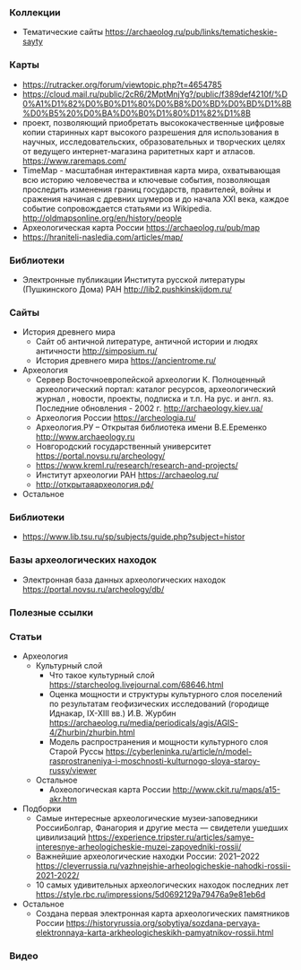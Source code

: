 ### Коллекции

- Тематические сайты https://archaeolog.ru/pub/links/tematicheskie-sayty

### Карты

- https://rutracker.org/forum/viewtopic.php?t=4654785
- https://cloud.mail.ru/public/2cR6/2MptMnjYg?/public/f389def4210f/%D0%A1%D1%82%D0%B0%D1%80%D0%B8%D0%BD%D0%BD%D1%8B%D0%B5%20%D0%BA%D0%B0%D1%80%D1%82%D1%8B
- проект, позволяющий приобретать высококачественные цифровые копии старинных карт высокого разрешения для использования в научных, исследовательских, образовательных и творческих целях от ведущего интернет-магазина раритетных карт и атласов. https://www.raremaps.com/
- TimeMap - масштабная интерактивная карта мира, охватывающая всю историю человечества и ключевые события, позволяющая проследить изменения границ государств, правителей, войны и сражения начиная с древних шумеров и до начала XXI века, каждое событие сопровождается статьями из Wikipedia. http://oldmapsonline.org/en/history/people
- Археологическая карта России https://archaeolog.ru/pub/map
- https://hraniteli-nasledia.com/articles/map/

### Библиотеки

- Электронные публикации Института русской литературы (Пушкинского Дома) РАН http://lib2.pushkinskijdom.ru/

### Сайты

- История древнего мира
    - Сайт об античной литературе, античной истории и людях античности http://simposium.ru/
    - История древнего мира https://ancientrome.ru/
- Археология
    - Сервер Восточноевропейской археологии К. Полноценный археологический портал: каталог ресурсов, археологический журнал , новости, проекты, подписка и т.п. На рус. и англ. яз. Последние обновления - 2002 г. http://archaeology.kiev.ua/
    - Археология России https://archeologia.ru/
    - Археология.РУ  –  Открытая библиотека имени В.Е.Еременко http://www.archaeology.ru
    - Новгородский государственный университет https://portal.novsu.ru/archeology/
    - https://www.kreml.ru/research/research-and-projects/
    - Институт археологии РАН https://archaeolog.ru/
    - http://открытаяархеология.рф/
- Остальное

### Библиотеки

- https://www.lib.tsu.ru/sp/subjects/guide.php?subject=histor

### Базы археологических находок

- Электронная база данных археологических находок https://portal.novsu.ru/archeology/db/

### Полезные ссылки

### Статьи

- Археология
    - Культурный слой
        - Что такое культурный слой https://starcheolog.livejournal.com/68646.html
        - Оценка мощности и структуры культурного слоя поселений по результатам геофизических исследований (городище Иднакар, IX-XIII вв.) И.В. Журбин https://archaeolog.ru/media/periodicals/agis/AGIS-4/Zhurbin/zhurbin.html
        - Модель распространения и мощности культурного слоя Старой Руссы https://cyberleninka.ru/article/n/model-rasprostraneniya-i-moschnosti-kulturnogo-sloya-staroy-russy/viewer
    - Остальное
        - Аохеологическая карта России http://www.ckit.ru/maps/a15-akr.htm
- Подборки
    - Самые интересные археологические музеи‑заповедники РоссииБолгар, Фанагория и другие места — свидетели ушедших цивилизаций https://experience.tripster.ru/articles/samye-interesnye-arheologicheskie-muzei-zapovedniki-rossii/
    - Важнейшие археологические находки России: 2021–2022 https://cleverrussia.ru/vazhnejshie-arheologicheskie-nahodki-rossii-2021-2022/
    - 10 самых удивительных археологических находок последних лет https://style.rbc.ru/impressions/5d0692129a79476a9e81eb6d
- Остальное
    - Создана первая электронная карта археологических памятников России https://historyrussia.org/sobytiya/sozdana-pervaya-elektronnaya-karta-arkheologicheskikh-pamyatnikov-rossii.html

### Видео